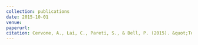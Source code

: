 ```yaml
---
collection: publications
date: 2015-10-01
venue: 
paperurl: 
citation: Cervone, A., Lai, C., Pareti, S., & Bell, P. (2015). &quot;Towards automatic detection of reported speech in dialogue using prosodic cues.&quot; In <i>Sixteenth Annual Conference of the International Speech Communication Association<i>.
---
```

